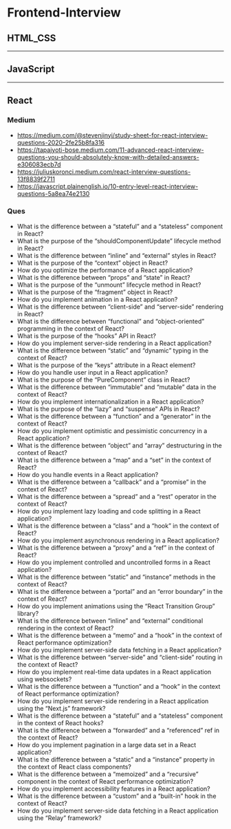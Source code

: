 # Frontend-Interview
## HTML_CSS

---
## JavaScript

----
## React
### Medium
- <https://medium.com/@stevenjinyi/study-sheet-for-react-interview-questions-2020-2fe25b8fa316>
- <https://tapajyoti-bose.medium.com/11-advanced-react-interview-questions-you-should-absolutely-know-with-detailed-answers-e306083ecb7d>
- <https://juliuskoronci.medium.com/react-interview-questions-13f8839f2711>
- <https://javascript.plainenglish.io/10-entry-level-react-interview-questions-5a8ea74e2130>


### Ques
- What is the difference between a “stateful” and a “stateless” component in React?
- What is the purpose of the “shouldComponentUpdate” lifecycle method in React?
- What is the difference between “inline” and “external” styles in React?
- What is the purpose of the “context” object in React?
- How do you optimize the performance of a React application?
- What is the difference between “props” and “state” in React?
- What is the purpose of the “unmount” lifecycle method in React?
- What is the purpose of the “fragment” object in React?
- How do you implement animation in a React application?
- What is the difference between “client-side” and “server-side” rendering in React?
- What is the difference between “functional” and “object-oriented” programming in the context of React?
- What is the purpose of the “hooks” API in React?
- How do you implement server-side rendering in a React application?
- What is the difference between “static” and “dynamic” typing in the context of React?
- What is the purpose of the “keys” attribute in a React element?
- How do you handle user input in a React application?
- What is the purpose of the “PureComponent” class in React?
- What is the difference between “immutable” and “mutable” data in the context of React?
- How do you implement internationalization in a React application?
- What is the purpose of the “lazy” and “suspense” APIs in React?
- What is the difference between a “function” and a “generator” in the context of React?
- How do you implement optimistic and pessimistic concurrency in a React application?
- What is the difference between “object” and “array” destructuring in the context of React?
- What is the difference between a “map” and a “set” in the context of React?
- How do you handle events in a React application?
- What is the difference between a “callback” and a “promise” in the context of React?
- What is the difference between a “spread” and a “rest” operator in the context of React?
- How do you implement lazy loading and code splitting in a React application?
- What is the difference between a “class” and a “hook” in the context of React?
- How do you implement asynchronous rendering in a React application?
- What is the difference between a “proxy” and a “ref” in the context of React?
- How do you implement controlled and uncontrolled forms in a React application?
- What is the difference between “static” and “instance” methods in the context of React?
- What is the difference between a “portal” and an “error boundary” in the context of React?
- How do you implement animations using the “React Transition Group” library?
- What is the difference between “inline” and “external” conditional rendering in the context of React?
- What is the difference between a “memo” and a “hook” in the context of React performance optimization?
- How do you implement server-side data fetching in a React application?
- What is the difference between “server-side” and “client-side” routing in the context of React?
- How do you implement real-time data updates in a React application using websockets?
- What is the difference between a “function” and a “hook” in the context of React performance optimization?
- How do you implement server-side rendering in a React application using the “Next.js” framework?
- What is the difference between a “stateful” and a “stateless” component in the context of React hooks?
- What is the difference between a “forwarded” and a “referenced” ref in the context of React?
- How do you implement pagination in a large data set in a React application?
- What is the difference between a “static” and a “instance” property in the context of React class components?
- What is the difference between a “memoized” and a “recursive” component in the context of React performance optimization?
- How do you implement accessibility features in a React application?
- What is the difference between a “custom” and a “built-in” hook in the context of React?
- How do you implement server-side data fetching in a React application using the “Relay” framework?
